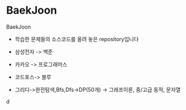 # BaekJoon
BaekJoon

* 학습한 문제들의 소스코드를 올려 놓은 repository입니다




* 삼성전자 -> 백준
* 카카오 -> 프로그래머스
* 코드포스-> 블루


* 그리디->완전탐색,Bfs,Dfs->DP(50개) -> 그래프이론, 중/고급 동적, 문자열

d
